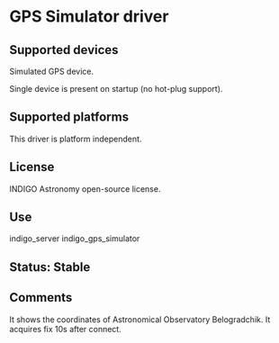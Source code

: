 # GPS Simulator driver

## Supported devices

Simulated GPS device.

Single device is present on startup (no hot-plug support).

## Supported platforms

This driver is platform independent.

## License

INDIGO Astronomy open-source license.

## Use

indigo_server indigo_gps_simulator

## Status: Stable

## Comments
It shows the coordinates of Astronomical Observatory Belogradchik.
It acquires fix 10s after connect.
